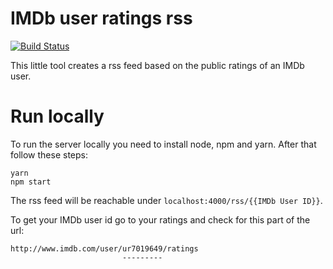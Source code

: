 # IMDb user ratings rss

[![Build Status](https://travis-ci.com/bitboxer/imdbrss.svg?branch=master)](https://travis-ci.com/bitboxer/imdbrss)

This little tool creates a rss feed based on the public ratings of
an IMDb user.

# Run locally

To run the server locally you need to install node, npm and yarn. After
that follow these steps:

```shell
yarn
npm start
```

The rss feed will be reachable under `localhost:4000/rss/{{IMDb User ID}}`.

To get your IMDb user id go to your ratings and check for this part of the url:

```
http://www.imdb.com/user/ur7019649/ratings
                         ---------
```
